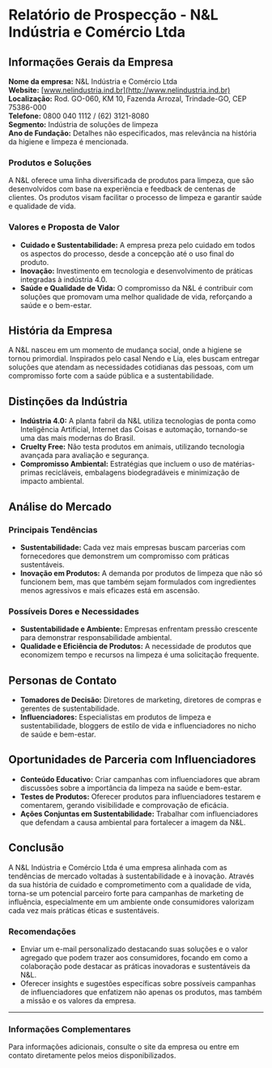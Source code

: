 # Relatório de Prospecção - N&L Indústria e Comércio Ltda

## Informações Gerais da Empresa
**Nome da empresa:** N&L Indústria e Comércio Ltda  
**Website:** [www.nelindustria.ind.br](http://www.nelindustria.ind.br)  
**Localização:** Rod. GO-060, KM 10, Fazenda Arrozal, Trindade-GO, CEP 75386-000  
**Telefone:** 0800 040 1112 / (62) 3121-8080  
**Segmento:** Indústria de soluções de limpeza  
**Ano de Fundação:** Detalhes não especificados, mas relevância na história da higiene e limpeza é mencionada.  

### Produtos e Soluções
A N&L oferece uma linha diversificada de produtos para limpeza, que são desenvolvidos com base na experiência e feedback de centenas de clientes. Os produtos visam facilitar o processo de limpeza e garantir saúde e qualidade de vida.

### Valores e Proposta de Valor
- **Cuidado e Sustentabilidade:** A empresa preza pelo cuidado em todos os aspectos do processo, desde a concepção até o uso final do produto.
- **Inovação:** Investimento em tecnologia e desenvolvimento de práticas integradas à indústria 4.0.
- **Saúde e Qualidade de Vida:** O compromisso da N&L é contribuir com soluções que promovam uma melhor qualidade de vida, reforçando a saúde e o bem-estar.

## História da Empresa
A N&L nasceu em um momento de mudança social, onde a higiene se tornou primordial. Inspirados pelo casal Nendo e Lia, eles buscam entregar soluções que atendam as necessidades cotidianas das pessoas, com um compromisso forte com a saúde pública e a sustentabilidade.

## Distinções da Indústria
- **Indústria 4.0:** A planta fabril da N&L utiliza tecnologias de ponta como Inteligência Artificial, Internet das Coisas e automação, tornando-se uma das mais modernas do Brasil.
- **Cruelty Free:** Não testa produtos em animais, utilizando tecnologia avançada para avaliação e segurança.
- **Compromisso Ambiental:** Estratégias que incluem o uso de matérias-primas recicláveis, embalagens biodegradáveis e minimização de impacto ambiental.

## Análise do Mercado
### Principais Tendências
- **Sustentabilidade:** Cada vez mais empresas buscam parcerias com fornecedores que demonstrem um compromisso com práticas sustentáveis.
- **Inovação em Produtos:** A demanda por produtos de limpeza que não só funcionem bem, mas que também sejam formulados com ingredientes menos agressivos e mais eficazes está em ascensão.

### Possíveis Dores e Necessidades
- **Sustentabilidade e Ambiente:** Empresas enfrentam pressão crescente para demonstrar responsabilidade ambiental.
- **Qualidade e Eficiência de Produtos:** A necessidade de produtos que economizem tempo e recursos na limpeza é uma solicitação frequente.

## Personas de Contato
- **Tomadores de Decisão:** Diretores de marketing, diretores de compras e gerentes de sustentabilidade.
- **Influenciadores:** Especialistas em produtos de limpeza e sustentabilidade, bloggers de estilo de vida e influenciadores no nicho de saúde e bem-estar.

## Oportunidades de Parceria com Influenciadores
- **Conteúdo Educativo:** Criar campanhas com influenciadores que abram discussões sobre a importância da limpeza na saúde e bem-estar.
- **Testes de Produtos:** Oferecer produtos para influenciadores testarem e comentarem, gerando visibilidade e comprovação de eficácia.
- **Ações Conjuntas em Sustentabilidade:** Trabalhar com influenciadores que defendam a causa ambiental para fortalecer a imagem da N&L.

## Conclusão
A N&L Indústria e Comércio Ltda é uma empresa alinhada com as tendências de mercado voltadas à sustentabilidade e à inovação. Através da sua história de cuidado e comprometimento com a qualidade de vida, torna-se um potencial parceiro forte para campanhas de marketing de influência, especialmente em um ambiente onde consumidores valorizam cada vez mais práticas éticas e sustentáveis. 

### Recomendações
- Enviar um e-mail personalizado destacando suas soluções e o valor agregado que podem trazer aos consumidores, focando em como a colaboração pode destacar as práticas inovadoras e sustentáveis da N&L.
- Oferecer insights e sugestões específicas sobre possíveis campanhas de influenciadores que enfatizem não apenas os produtos, mas também a missão e os valores da empresa.

---

### Informações Complementares
Para informações adicionais, consulte o site da empresa ou entre em contato diretamente pelos meios disponibilizados.